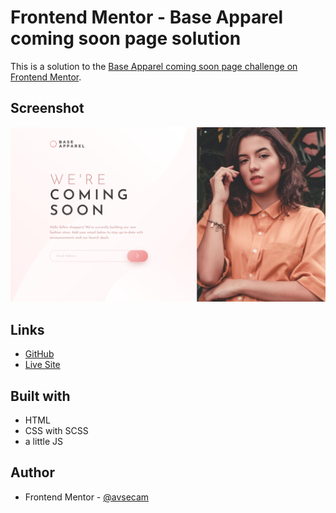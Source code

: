 # Frontend Mentor - Base Apparel coming soon page solution

This is a solution to the [Base Apparel coming soon page challenge on Frontend Mentor](https://www.frontendmentor.io/challenges/base-apparel-coming-soon-page-5d46b47f8db8a7063f9331a0).

## Screenshot

![](./screenshot.png)

## Links

- [GitHub](https://github.com/avsecam/FM-BaseApparelComingSoon)
- [Live Site](https://avsecam.github.io/FM-BaseApparelComingSoon/)

## Built with

- HTML
- CSS with SCSS
- a little JS

## Author

- Frontend Mentor - [@avsecam](https://www.frontendmentor.io/profile/avsecam)
